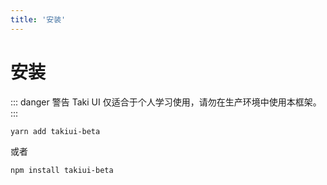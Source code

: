 ```yaml
---
title: '安装'
---
```


# 安装
::: danger 警告
Taki UI 仅适合于个人学习使用，请勿在生产环境中使用本框架。
::: 

``` bash
yarn add takiui-beta
```

或者

``` bash
npm install takiui-beta
```